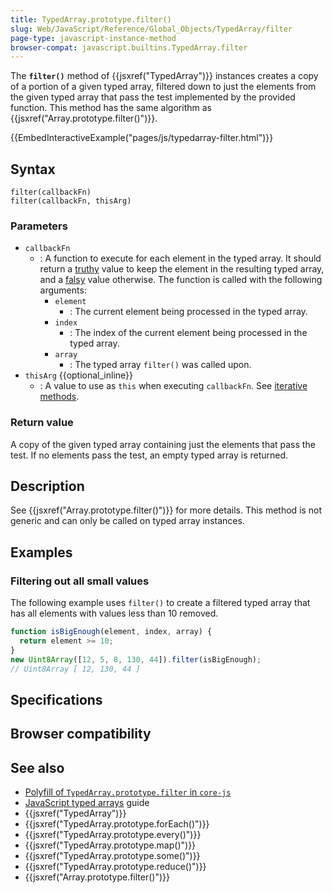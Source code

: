 ```yaml
---
title: TypedArray.prototype.filter()
slug: Web/JavaScript/Reference/Global_Objects/TypedArray/filter
page-type: javascript-instance-method
browser-compat: javascript.builtins.TypedArray.filter
---
```




The **`filter()`** method of {{jsxref("TypedArray")}} instances creates a copy of a portion of a given typed array, filtered down to just the elements from the given typed array that pass the test implemented by the provided function. This method has the same algorithm as {{jsxref("Array.prototype.filter()")}}.

{{EmbedInteractiveExample("pages/js/typedarray-filter.html")}}

## Syntax

```js-nolint
filter(callbackFn)
filter(callbackFn, thisArg)
```

### Parameters

- `callbackFn`
  - : A function to execute for each element in the typed array. It should return a [truthy](/Glossary/Truthy) value to keep the element in the resulting typed array, and a [falsy](/Glossary/Falsy) value otherwise. The function is called with the following arguments:
    - `element`
      - : The current element being processed in the typed array.
    - `index`
      - : The index of the current element being processed in the typed array.
    - `array`
      - : The typed array `filter()` was called upon.
- `thisArg` {{optional_inline}}
  - : A value to use as `this` when executing `callbackFn`. See [iterative methods](/Web/JavaScript/Reference/Global_Objects/Array#iterative_methods).

### Return value

A copy of the given typed array containing just the elements that pass the test. If no elements pass the test, an empty typed array is returned.

## Description

See {{jsxref("Array.prototype.filter()")}} for more details. This method is not generic and can only be called on typed array instances.

## Examples

### Filtering out all small values

The following example uses `filter()` to create a filtered typed array that has all elements with values less than 10 removed.

```js
function isBigEnough(element, index, array) {
  return element >= 10;
}
new Uint8Array([12, 5, 8, 130, 44]).filter(isBigEnough);
// Uint8Array [ 12, 130, 44 ]
```

## Specifications



## Browser compatibility



## See also

- [Polyfill of `TypedArray.prototype.filter` in `core-js`](https://github.com/zloirock/core-js#ecmascript-typed-arrays)
- [JavaScript typed arrays](/Web/JavaScript/Guide/Typed_arrays) guide
- {{jsxref("TypedArray")}}
- {{jsxref("TypedArray.prototype.forEach()")}}
- {{jsxref("TypedArray.prototype.every()")}}
- {{jsxref("TypedArray.prototype.map()")}}
- {{jsxref("TypedArray.prototype.some()")}}
- {{jsxref("TypedArray.prototype.reduce()")}}
- {{jsxref("Array.prototype.filter()")}}
